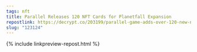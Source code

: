 ```yaml
---
tags: nft
title: Parallel Releases 120 NFT Cards for Planetfall Expansion
repostlink: https://decrypt.co/203199/parallel-game-adds-over-120-new-nft-cards-planetfall-expansion
slug: "123124"
---
```


{% include linkpreview-repost.html %}


